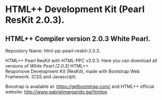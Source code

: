 # HTML++ Development Kit (Pearl ResKit 2.0.3). 
## HTML++ Compiler version 2.0.3 White Pearl. 

Repository Name: html-pp-pearl-reskit-2.0.3. 
  
HTML++ Pearl ResKit with HTML-PPC v2.0.3. 
Here you can download all versions of *White Pearl [2.0.3]* HTML++  
Responsive Development Kit (ResKit), made with Bootstrap Web Framework. 
(CSS and Javascript).  

Boostrap is available at: https://getbootstrap.com/ and HTML++ official website: http://www.gabrielmargarido.ga/htmlpp
